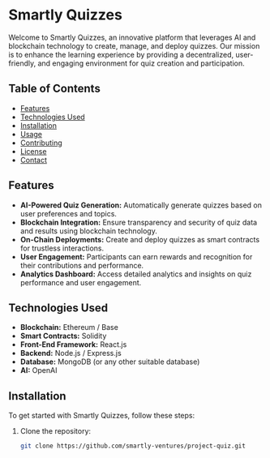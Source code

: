 # Smartly Quizzes

Welcome to Smartly Quizzes, an innovative platform that leverages AI and blockchain technology to create, manage, and deploy quizzes. Our mission is to enhance the learning experience by providing a decentralized, user-friendly, and engaging environment for quiz creation and participation.

## Table of Contents

- [Features](#features)
- [Technologies Used](#technologies-used)
- [Installation](#installation)
- [Usage](#usage)
- [Contributing](#contributing)
- [License](#license)
- [Contact](#contact)

## Features

- **AI-Powered Quiz Generation:** Automatically generate quizzes based on user preferences and topics.
- **Blockchain Integration:** Ensure transparency and security of quiz data and results using blockchain technology.
- **On-Chain Deployments:** Create and deploy quizzes as smart contracts for trustless interactions.
- **User Engagement:** Participants can earn rewards and recognition for their contributions and performance.
- **Analytics Dashboard:** Access detailed analytics and insights on quiz performance and user engagement.

## Technologies Used

- **Blockchain:** Ethereum / Base
- **Smart Contracts:** Solidity
- **Front-End Framework:** React.js
- **Backend:** Node.js / Express.js
- **Database:** MongoDB (or any other suitable database)
- **AI:** OpenAI

## Installation

To get started with Smartly Quizzes, follow these steps:

1. Clone the repository:
   ```bash
   git clone https://github.com/smartly-ventures/project-quiz.git
   ```
